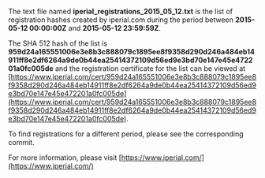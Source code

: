 The text file named **iperial_registrations_2015_05_12.txt** is the list of registration hashes created by iperial.com during the period between **2015-05-12 00:00:00Z** and **2015-05-12 23:59:59Z**.

The SHA 512 hash of the list is **959d24a165551006e3e8b3c888079c1895ee8f9358d290d246a484eb14911ff8e2df6264a9de0b44ea25414372109d56ed9e3bd70e147e45e472201a0fc005de** and the registration certificate for the list can be viewed at [https://www.iperial.com/cert/959d24a165551006e3e8b3c888079c1895ee8f9358d290d246a484eb14911ff8e2df6264a9de0b44ea25414372109d56ed9e3bd70e147e45e472201a0fc005de](https://www.iperial.com/cert/959d24a165551006e3e8b3c888079c1895ee8f9358d290d246a484eb14911ff8e2df6264a9de0b44ea25414372109d56ed9e3bd70e147e45e472201a0fc005de).

To find registrations for a different period, please see the corresponding commit.

For more information, please visit [https://www.iperial.com/](https://www.iperial.com/)
